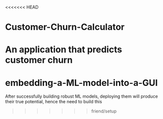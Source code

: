 <<<<<<< HEAD

# Customer-Churn-Calculator

An application that predicts customer churn
=======
# embedding-a-ML-model-into-a-GUI
After successfully building robust ML models, deploying them will produce their true potential, hence the need to build this
>>>>>>> friend/setup
